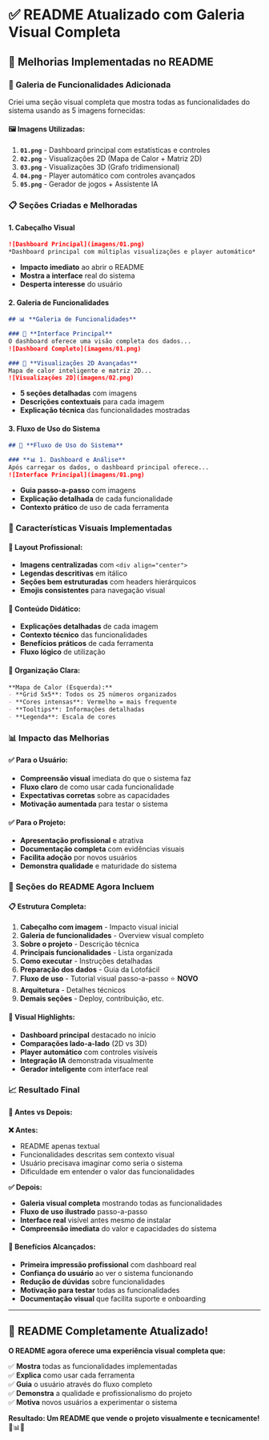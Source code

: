 # ✅ README Atualizado com Galeria Visual Completa

## 🎯 **Melhorias Implementadas no README**

### **📸 Galeria de Funcionalidades Adicionada**
Criei uma seção visual completa que mostra todas as funcionalidades do sistema usando as 5 imagens fornecidas:

#### **🖼️ Imagens Utilizadas:**
1. **`01.png`** - Dashboard principal com estatísticas e controles
2. **`02.png`** - Visualizações 2D (Mapa de Calor + Matriz 2D)
3. **`03.png`** - Visualizações 3D (Grafo tridimensional)
4. **`04.png`** - Player automático com controles avançados
5. **`05.png`** - Gerador de jogos + Assistente IA

### **📋 Seções Criadas e Melhoradas**

#### **1. Cabeçalho Visual**
```markdown
![Dashboard Principal](imagens/01.png)
*Dashboard principal com múltiplas visualizações e player automático*
```
- **Impacto imediato** ao abrir o README
- **Mostra a interface** real do sistema
- **Desperta interesse** do usuário

#### **2. Galeria de Funcionalidades**
```markdown
## 📊 **Galeria de Funcionalidades**

### 🎯 **Interface Principal**
O dashboard oferece uma visão completa dos dados...
![Dashboard Completo](imagens/01.png)

### 📏 **Visualizações 2D Avançadas**  
Mapa de calor inteligente e matriz 2D...
![Visualizações 2D](imagens/02.png)
```
- **5 seções detalhadas** com imagens
- **Descrições contextuais** para cada imagem
- **Explicação técnica** das funcionalidades mostradas

#### **3. Fluxo de Uso do Sistema**
```markdown
## 🎯 **Fluxo de Uso do Sistema**

### **📊 1. Dashboard e Análise**
Após carregar os dados, o dashboard principal oferece...
![Interface Principal](imagens/01.png)
```
- **Guia passo-a-passo** com imagens
- **Explicação detalhada** de cada funcionalidade
- **Contexto prático** de uso de cada ferramenta

### **🎨 Características Visuais Implementadas**

#### **📐 Layout Profissional:**
- **Imagens centralizadas** com `<div align="center">`
- **Legendas descritivas** em itálico
- **Seções bem estruturadas** com headers hierárquicos
- **Emojis consistentes** para navegação visual

#### **📝 Conteúdo Didático:**
- **Explicações detalhadas** de cada imagem
- **Contexto técnico** das funcionalidades
- **Benefícios práticos** de cada ferramenta
- **Fluxo lógico** de utilização

#### **🔗 Organização Clara:**
```markdown
**Mapa de Calor (Esquerda):**
- **Grid 5x5**: Todos os 25 números organizados
- **Cores intensas**: Vermelho = mais frequente
- **Tooltips**: Informações detalhadas
- **Legenda**: Escala de cores
```

### **📊 Impacto das Melhorias**

#### **✅ Para o Usuário:**
- **Compreensão visual** imediata do que o sistema faz
- **Fluxo claro** de como usar cada funcionalidade
- **Expectativas corretas** sobre as capacidades
- **Motivação aumentada** para testar o sistema

#### **✅ Para o Projeto:**
- **Apresentação profissional** e atrativa
- **Documentação completa** com evidências visuais
- **Facilita adoção** por novos usuários
- **Demonstra qualidade** e maturidade do sistema

### **🎯 Seções do README Agora Incluem**

#### **📋 Estrutura Completa:**
1. **Cabeçalho com imagem** - Impacto visual inicial
2. **Galeria de funcionalidades** - Overview visual completo
3. **Sobre o projeto** - Descrição técnica
4. **Principais funcionalidades** - Lista organizada
5. **Como executar** - Instruções detalhadas
6. **Preparação dos dados** - Guia da Lotofácil
7. **Fluxo de uso** - Tutorial visual passo-a-passo ⭐ **NOVO**
8. **Arquitetura** - Detalhes técnicos
9. **Demais seções** - Deploy, contribuição, etc.

#### **🎨 Visual Highlights:**
- **Dashboard principal** destacado no início
- **Comparações lado-a-lado** (2D vs 3D)
- **Player automático** com controles visíveis
- **Integração IA** demonstrada visualmente
- **Gerador inteligente** com interface real

### **📈 Resultado Final**

#### **🎯 Antes vs Depois:**

**❌ Antes:**
- README apenas textual
- Funcionalidades descritas sem contexto visual
- Usuário precisava imaginar como seria o sistema
- Dificuldade em entender o valor das funcionalidades

**✅ Depois:**
- **Galeria visual completa** mostrando todas as funcionalidades
- **Fluxo de uso ilustrado** passo-a-passo
- **Interface real** visível antes mesmo de instalar
- **Compreensão imediata** do valor e capacidades do sistema

#### **🚀 Benefícios Alcançados:**
- **Primeira impressão profissional** com dashboard real
- **Confiança do usuário** ao ver o sistema funcionando
- **Redução de dúvidas** sobre funcionalidades
- **Motivação para testar** todas as funcionalidades
- **Documentação visual** que facilita suporte e onboarding

---

## 🎉 **README Completamente Atualizado!**

**O README agora oferece uma experiência visual completa que:**

✅ **Mostra** todas as funcionalidades implementadas  
✅ **Explica** como usar cada ferramenta  
✅ **Guia** o usuário através do fluxo completo  
✅ **Demonstra** a qualidade e profissionalismo do projeto  
✅ **Motiva** novos usuários a experimentar o sistema  

**Resultado: Um README que vende o projeto visualmente e tecnicamente!** 🎯📊✨

